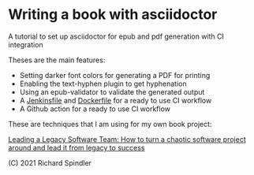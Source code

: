# Writing a book with asciidoctor

A tutorial to set up asciidoctor for epub and pdf generation with CI integration

Theses are the main features:

* Setting darker font colors for generating a PDF for printing
* Enabling the text-hyphen plugin to get hyphenation
* Using an epub-validator to validate the generated output
* A [Jenkinsfile](Jenkinsfile) and [Dockerfile](Dockerfile) for a ready to use CI workflow
* A Github action for a ready to use CI workflow

These are techniques that I am using for my own book project:

[Leading a Legacy Software Team: How to turn a chaotic software project around and lead
it from legacy to success](https://softwareteambook.tk/)


(C) 2021 Richard Spindler

